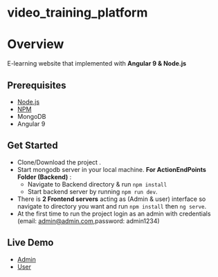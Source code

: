 # video_training_platform
# Overview

E-learning website that implemented with  **Angular 9 & Node.js**

## Prerequisites

 - [Node.js](https://nodejs.org/)
- [NPM](https://nodejs.org/)
- MongoDB
- Angular 9

 

## Get Started

 - Clone/Download the project .
 - Start mongodb server in your local machine.
  **For ActionEndPoints Folder (Backend)** :
   - Navigate to Backend directory & run `npm install`
   - Start backend server by running `npm run dev`.
 - There is **2 Frontend servers** acting as (Admin & user) interface so
 navigate to directory you want and run `npm install` then `ng serve`.
 - At the first time to run the project login as an admin with credentials (email: admin@admin.com,password: admin1234)
 
## Live Demo
- [Admin](https://drive.google.com/file/d/19rXtFNyPG_tUmcxM-3omahl-pj_Rthzs/view?fbclid=IwAR0-LrgW7E7qCd2cWG0MSIJLZnpjdfkQ3BOVrOmVrNsuFqTNbXu9Pjz47sE)
- [User](https://drive.google.com/file/d/1c33tTmMqks48GXVHSxtFjtkX_ZSLvGd4/view?usp=sharing)
